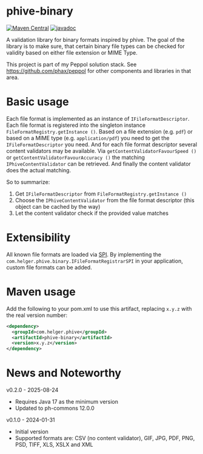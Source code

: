 # phive-binary

[![Maven Central](https://img.shields.io/maven-central/v/com.helger.phive/phive-binary)](https://img.shields.io/maven-central/v/com.helger.phive/phive-binary)
[![javadoc](https://javadoc.io/badge2/com.helger.phive/phive-binary/javadoc.svg)](https://javadoc.io/doc/com.helger.phive/phive-binary)

A validation library for binary formats inspired by phive.
The goal of the library is to make sure, that certain binary file types can be checked for validity based on either file extension or MIME Type.

This project is part of my Peppol solution stack. See https://github.com/phax/peppol for other components and libraries in that area.

# Basic usage

Each file format is implemented as an instance of `IFileFormatDescriptor`.
Each file format is registered into the singleton instance `FileFormatRegistry.getInstance ()`.
Based on a file extension (e.g. `pdf`) or based on a MIME type (e.g. `application/pdf`) you need to get the `IFileFormatDescriptor` you need.
And for each file format descriptor several content validators may be available.
Via `getContentValidatorFavourSpeed ()` or `getContentValidatorFavourAccuracy ()` the matching `IPhiveContentValidator` can be retrieved.
And finally the content validator does the actual matching.

So to summarize:
1. Get `IFileFormatDescriptor` from `FileFormatRegistry.getInstance ()`
1. Choose the `IPhiveContentValidator` from the file format descriptor (this object can be cached by the way) 
1. Let the content validator check if the provided value matches

# Extensibility

All known file formats are loaded via [SPI](https://docs.oracle.com/javase/tutorial/ext/basics/spi.html).
By implementing the `com.helger.phive.binary.IFileFormatRegistrarSPI` in your application, custom file formats can be added.

# Maven usage

Add the following to your pom.xml to use this artifact, replacing `x.y.z` with the real version number:

```xml
<dependency>
  <groupId>com.helger.phive</groupId>
  <artifactId>phive-binary</artifactId>
  <version>x.y.z</version>
</dependency>
```

# News and Noteworthy

v0.2.0 - 2025-08-24
* Requires Java 17 as the minimum version
* Updated to ph-commons 12.0.0

v0.1.0 - 2024-01-31
* Initial version
* Supported formats are: CSV (no content validator), GIF, JPG, PDF, PNG, PSD, TIFF, XLS, XSLX and XML
